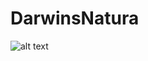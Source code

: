 # DarwinsNatura
![alt text](https://media.discordapp.net/attachments/476907038216028160/479322357949792256/Artwork.png?width=850&height=474)
